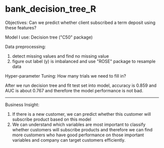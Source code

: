 # bank_decision_tree_R

Objectives: Can we predict whether client subscribed a term deposit using these features?

Model I use: Decision tree ("C50" package)

Data preprocessing:
  1. detect missing values and find no missing value
  2. figure out label (y) is imbalanced and use "ROSE" package to resample data

Hyper-parameter Tuning:
  How many trials we need to fill in?

After we run decision tree and fit test set into model, accuracy is 0.859 and AUC is about 0.767 and therefore the model performance is not bad.

--------------------------------------------------------------------------------------------------------------------------------------
Business Insight:
1. If there is a new customer, we can predict whether this customer will subscribe product based on this model
2. We can understand which variables are most important to classify whether customers will subscribe products and therefore we can find more customers who have good performance on those important variables and company can target customers efficiently.
